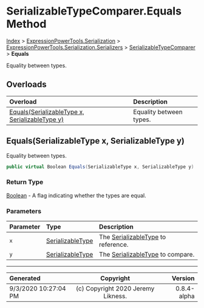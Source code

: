 ﻿# SerializableTypeComparer.Equals Method

[Index](../index.md) > [ExpressionPowerTools.Serialization](ExpressionPowerTools.Serialization.a.md) > [ExpressionPowerTools.Serialization.Serializers](ExpressionPowerTools.Serialization.Serializers.n.md) > [SerializableTypeComparer](ExpressionPowerTools.Serialization.Serializers.SerializableTypeComparer.cs.md) > **Equals**

Equality between types.

## Overloads

| Overload | Description |
| :-- | :-- |
| [Equals(SerializableType x, SerializableType y)](#equalsserializabletype-x-serializabletype-y) | Equality between types. |
## Equals(SerializableType x, SerializableType y)

Equality between types.

```csharp
public virtual Boolean Equals(SerializableType x, SerializableType y)
```

### Return Type

 [Boolean](https://docs.microsoft.com/dotnet/api/system.boolean)  - A flag indicating whether the types are equal.

### Parameters

| Parameter | Type | Description |
| :-- | :-- | :-- |
| `x` | [SerializableType](ExpressionPowerTools.Serialization.Serializers.SerializableType.cs.md) | The [SerializableType](ExpressionPowerTools.Serialization.Serializers.SerializableType.cs.md) to reference. |
| `y` | [SerializableType](ExpressionPowerTools.Serialization.Serializers.SerializableType.cs.md) | The [SerializableType](ExpressionPowerTools.Serialization.Serializers.SerializableType.cs.md) to compare. |



---

| Generated | Copyright | Version |
| :-- | :-: | --: |
| 9/3/2020 10:27:04 PM | (c) Copyright 2020 Jeremy Likness. | 0.8.4-alpha |
